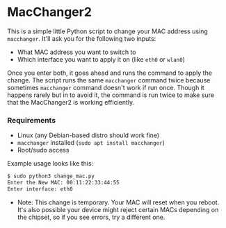 # MacChanger2 

This is a simple little Python script to change your MAC address using `macchanger`. It'll ask you for the following two inputs:

* What MAC address you want to switch to
* Which interface you want to apply it on (like `eth0` or `wlan0`)

Once you enter both, it goes ahead and runs the command to apply the change. The script runs the same `macchanger` command twice because sometimes `macchanger` command doesn't work if run once. Though it happens rarely but in to avoid it, the command is run twice to make sure that the MacChanger2 is working efficiently.

### Requirements

* Linux (any Debian-based distro should work fine)
* `macchanger` installed (`sudo apt install macchanger`)
* Root/sudo access

Example usage looks like this:

```bash
$ sudo python3 change_mac.py
Enter the New MAC: 00:11:22:33:44:55
Enter interface: eth0
```
* Note:
This change is temporary. Your MAC will reset when you reboot. It's also possible your device might reject certain MACs depending on the chipset, so if you see errors, try a different one.
